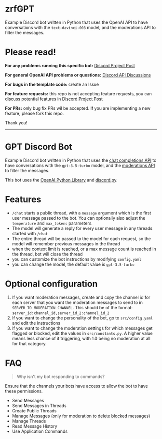# zrfGPT
Example Discord bot written in Python that uses the OpenAI API to have conversations with the `text-davinci-003` model, and the moderations API to filter the messages.

# Please read!


**For any problems running this specific bot:** [Discord Project Post](https://discord.com/channels/974519864045756446/1055336272543092757)

**For general OpenAI API problems or questions:** [Discord API Discussions](https://discord.com/channels/974519864045756446/1037561178286739466)

**For bugs in the template code:** create an Issue

**For feature requests:** this repo is not accepting feature requests, you can discuss potential features in [Discord Project Post](https://discord.com/channels/974519864045756446/1055336272543092757)

**For PRs:** only bug fix PRs wil be accepted. If you are implementing a new feature, please fork this repo.

Thank you!

---
# GPT Discord Bot

Example Discord bot written in Python that uses the [chat completions API](https://platform.openai.com/docs/api-reference/chat/create) to have conversations with the `gpt-3.5-turbo` model, and the [moderations API](https://beta.openai.com/docs/api-reference/moderations) to filter the messages.

This bot uses the [OpenAI Python Library](https://github.com/openai/openai-python) and [discord.py](https://discordpy.readthedocs.io/).


# Features

- `/chat` starts a public thread, with a `message` argument which is the first user message passed to the bot. You can optionally also adjust the `temperature` and `max_tokens` parameters.
- The model will generate a reply for every user message in any threads started with `/chat`
- The entire thread will be passed to the model for each request, so the model will remember previous messages in the thread
- when the context limit is reached, or a max message count is reached in the thread, bot will close the thread
- you can customize the bot instructions by modifying `config.yaml`
- you can change the model, the default value is `gpt-3.5-turbo`

# Optional configuration

1. If you want moderation messages, create and copy the channel id for each server that you want the moderation messages to send to in `SERVER_TO_MODERATION_CHANNEL`. This should be of the format: `server_id:channel_id,server_id_2:channel_id_2`
1. If you want to change the personality of the bot, go to `src/config.yaml` and edit the instructions
1. If you want to change the moderation settings for which messages get flagged or blocked, edit the values in `src/constants.py`. A higher value means less chance of it triggering, with 1.0 being no moderation at all for that category.

# FAQ

> Why isn't my bot responding to commands?

Ensure that the channels your bots have access to allow the bot to have these permissions.
- Send Messages
- Send Messages in Threads
- Create Public Threads
- Manage Messages (only for moderation to delete blocked messages)
- Manage Threads
- Read Message History
- Use Application Commands
